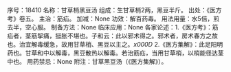 序号：18410
名称：甘草梢黑豆汤
组成：生甘草梢2两，黑豆半斤。
出处：《医方考》卷五。
主治：筋疝。
加减：None
功效：解百药毒。
用法用量：水5倍，煎去半，空心服。
制备方法：None
临床应用：None
各家论述：1.《医方考》：筋疝者，茎筋挈痛，挺胀不堪也。子和云：此以邪术得之。邪术者，房术春方之故也。治宜解毒缓急，故用甘草梢、黑豆以主之。_x000D_
2.《医方集解》：此足阳明药也。甘草和中以解毒，黑豆散热以解毒。若治筋疝，当用甘草梢，以梢能径达茎中也。
用药禁忌：None
附注：甘草黑豆汤（《医方集解》）。
